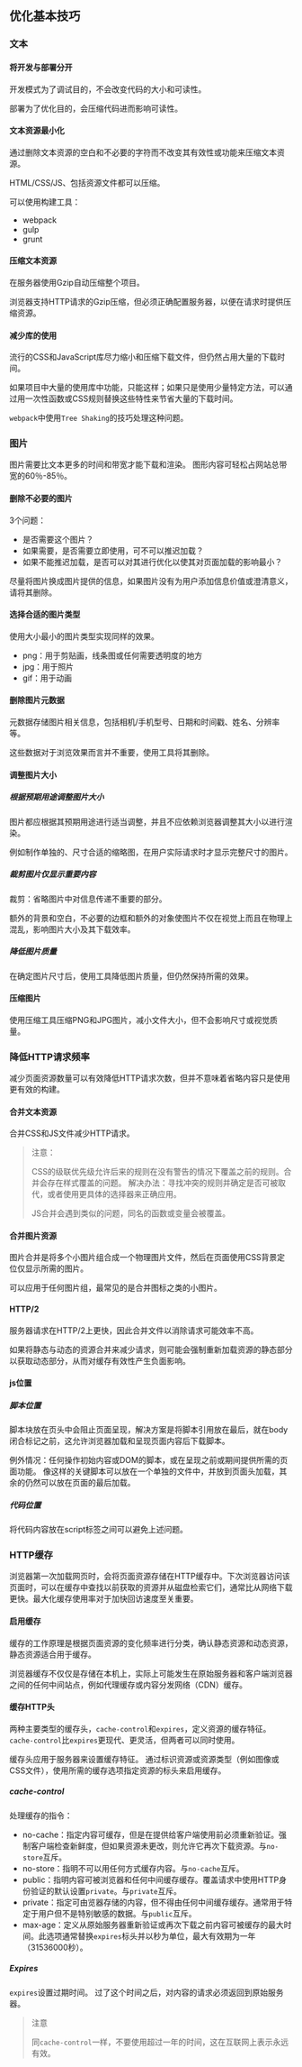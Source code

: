 ## 优化基本技巧

### 文本

#### 将开发与部署分开

开发模式为了调试目的，不会改变代码的大小和可读性。

部署为了优化目的，会压缩代码进而影响可读性。

#### 文本资源最小化

通过删除文本资源的空白和不必要的字符而不改变其有效性或功能来压缩文本资源。

HTML/CSS/JS、包括资源文件都可以压缩。

可以使用构建工具：
* webpack
* gulp
* grunt

#### 压缩文本资源

在服务器使用Gzip自动压缩整个项目。

浏览器支持HTTP请求的Gzip压缩，但必须正确配置服务器，以便在请求时提供压缩资源。

#### 减少库的使用

流行的CSS和JavaScript库尽力缩小和压缩下载文件，但仍然占用大量的下载时间。

如果项目中大量的使用库中功能，只能这样；如果只是使用少量特定方法，可以通过用一次性函数或CSS规则替换这些特性来节省大量的下载时间。

`webpack`中使用`Tree Shaking`的技巧处理这种问题。

### 图片

图片需要比文本更多的时间和带宽才能下载和渲染。 图形内容可轻松占网站总带宽的60％-85％。

#### 删除不必要的图片

3个问题：
* 是否需要这个图片？
* 如果需要，是否需要立即使用，可不可以推迟加载？
* 如果不能推迟加载，是否可以对其进行优化以使其对页面加载的影响最小？

尽量将图片换成图片提供的信息，如果图片没有为用户添加信息价值或澄清意义，请将其删除。

#### 选择合适的图片类型

使用大小最小的图片类型实现同样的效果。

* png：用于剪贴画，线条图或任何需要透明度的地方
* jpg：用于照片
* gif：用于动画

#### 删除图片元数据

元数据存储图片相关信息，包括相机/手机型号、日期和时间戳、姓名、分辨率等。

这些数据对于浏览效果而言并不重要，使用工具将其删除。

#### 调整图片大小

##### 根据预期用途调整图片大小

图片都应根据其预期用途进行适当调整，并且不应依赖浏览器调整其大小以进行渲染。

例如制作单独的、尺寸合适的缩略图，在用户实际请求时才显示完整尺寸的图片。

##### 裁剪图片仅显示重要内容

裁剪：省略图片中对信息传递不重要的部分。

额外的背景和空白，不必要的边框和额外的对象使图片不仅在视觉上而且在物理上混乱，影响图片大小及其下载效率。

##### 降低图片质量

在确定图片尺寸后，使用工具降低图片质量，但仍然保持所需的效果。

#### 压缩图片

使用压缩工具压缩PNG和JPG图片，减小文件大小，但不会影响尺寸或视觉质量。 

### 降低HTTP请求频率

减少页面资源数量可以有效降低HTTP请求次数，但并不意味着省略内容只是使用更有效的构建。

#### 合并文本资源

合并CSS和JS文件减少HTTP请求。

> 注意：
>
> CSS的级联优先级允许后来的规则在没有警告的情况下覆盖之前的规则。合并会存在样式覆盖的问题。
> 解决办法：寻找冲突的规则并确定是否可被取代，或者使用更具体的选择器来正确应用。
>
> JS合并会遇到类似的问题，同名的函数或变量会被覆盖。

#### 合并图片资源

图片合并是将多个小图片组合成一个物理图片文件，然后在页面使用CSS背景定位仅显示所需的图片。

可以应用于任何图片组，最常见的是合并图标之类的小图片。

#### HTTP/2

服务器请求在HTTP/2上更快，因此合并文件以消除请求可能效率不高。

如果将静态与动态的资源合并来减少请求，则可能会强制重新加载资源的静态部分以获取动态部分，从而对缓存有效性产生负面影响。

#### js位置

##### 脚本位置

脚本块放在页头中会阻止页面呈现，解决方案是将脚本引用放在最后，就在body闭合标记之前，这允许浏览器加载和呈现页面内容后下载脚本。

例外情况：任何操作初始内容或DOM的脚本，或在呈现之前或期间提供所需的页面功能。 像这样的关键脚本可以放在一个单独的文件中，并放到页面头加载，其余的仍然可以放在页面的最后加载。

##### 代码位置

将代码内容放在script标签之间可以避免上述问题。

### HTTP缓存

浏览器第一次加载网页时，会将页面资源存储在HTTP缓存中。下次浏览器访问该页面时，可以在缓存中查找以前获取的资源并从磁盘检索它们，通常比从网络下载更快。最大化缓存使用率对于加快回访速度至关重要。

#### 启用缓存

缓存的工作原理是根据页面资源的变化频率进行分类，确认静态资源和动态资源，静态资源适合用于缓存。

浏览器缓存不仅仅是存储在本机上，实际上可能发生在原始服务器和客户端浏览器之间的任何中间站点，例如代理缓存或内容分发网络（CDN）缓存。

#### 缓存HTTP头

两种主要类型的缓存头，`cache-control`和`expires`，定义资源的缓存特征。 `cache-control`比`expires`更现代、更灵活，但两者可以同时使用。

缓存头应用于服务器来设置缓存特征。 通过标识资源或资源类型（例如图像或CSS文件），使用所需的缓存选项指定资源的标头来启用缓存。

##### cache-control

处理缓存的指令：
* no-cache：指定内容可缓存，但是在提供给客户端使用前必须重新验证。强制客户端检查新鲜度，但如果资源未更改，则允许它再次下载资源。与`no-store`互斥。
* no-store：指明不可以用任何方式缓存内容。与`no-cache`互斥。
* public：指明内容可被浏览器和任何中间缓存缓存。覆盖请求中使用HTTP身份验证的默认设置`private`。与`private`互斥。
* private：指定可由览器存储的内容，但不得由任何中间缓存缓存。通常用于特定于用户但不是特别敏感的数据。与`public`互斥。
* max-age：定义从原始服务器重新验证或再次下载之前内容可被缓存的最大时间。此选项通常替换`expires`标头并以秒为单位，最大有效期为一年（31536000秒）。

##### Expires

`expires`设置过期时间。 过了这个时间之后，对内容的请求必须返回到原始服务器。

> 注意
> 
> 同`cache-control`一样，不要使用超过一年的时间，这在互联网上表示永远有效。

